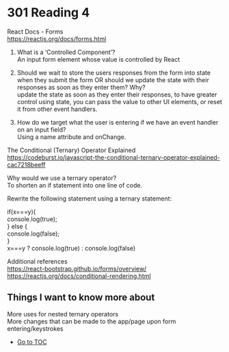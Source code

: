 # 301 Reading 4  

React Docs - Forms  
<https://reactjs.org/docs/forms.html>  

1. What is a ‘Controlled Component’?  
An input form element whose value is controlled by React  

2. Should we wait to store the users responses from the form into state when they submit the form OR should we update the state with their responses as soon as they enter them? Why?  
update the state as soon as they enter their responses, to have greater control using state, you can pass the value to other UI elements, or reset it from other event handlers.  

3. How do we target what the user is entering if we have an event handler on an input field?  
Using a name attribute and onChange.  


The Conditional (Ternary) Operator Explained  
<https://codeburst.io/javascript-the-conditional-ternary-operator-explained-cac7218beeff>  

Why would we use a ternary operator?  
To shorten an if statement into one line of code.  

Rewrite the following statement using a ternary statement:  

if(x===y){  
  console.log(true);  
} else {  
  console.log(false);  
}  
x===y ? console.log(true) : console.log(false)  

Additional references  
<https://react-bootstrap.github.io/forms/overview/>  
<https://reactjs.org/docs/conditional-rendering.html>  

## Things I want to know more about  

More uses for nested ternary operators  
More changes that can be made to the app/page upon form entering/keystrokes  

- [Go to TOC](README.md)  
